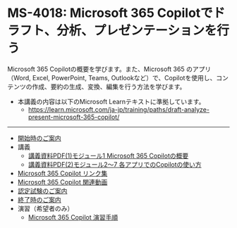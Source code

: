 # MS-4018: Microsoft 365 Copilotでドラフト、分析、プレゼンテーションを行う

Microsoft 365 Copilotの概要を学びます。また、Microsoft 365 のアプリ（Word, Excel, PowerPoint, Teams, Outlookなど）で、Copilotを使用し、コンテンツの作成、要約の生成、変換、編集を行う方法を学びます。

- 本講義の内容は以下のMicrosoft Learnテキストに準拠しています。
  - https://learn.microsoft.com/ja-jp/training/paths/draft-analyze-present-microsoft-365-copilot/

---

- [開始時のご案内](../opening.md)
- 講義
  - [講義資料PDF(1)モジュール1 Microsoft 365 Copilotの概要](1-overview.pdf)
  - [講義資料PDF(2)モジュール2～7 各アプリでのCopilotの使い方](2-7.pdf)
- [Microsoft 365 Copilot リンク集](../ms-copilot/links.md)
- [Microsoft 365 Copilot 関連動画](../ms-copilot/youtube.md)
- [認定試験のご案内](../ms-copilot/exam.md)
- [終了時のご案内](../closing-mscopilot.md)
- 演習（希望者のみ）
  - [Microsoft 365 Copilot 演習手順](https://github.com/hiryamada/copilotdemo)

<!--
Draft, analyze, and present with Microsoft 365 Copilot 
https://learn.microsoft.com/en-us/training/paths/draft-analyze-present-microsoft-365-copilot/

https://techcommunity.microsoft.com/blog/iltcommunicationblog/coming-soon-ms-4018--ms-4019/4356172

This course provides a comprehensive learning path for using Microsoft 365 Copilot to draft, analyze, and present effectively. It covers essential skills and advanced techniques across Word, PowerPoint, Teams, Excel, Outlook, and OneNote, with specific prompt scenarios to enhance practical understanding and application.
-->
